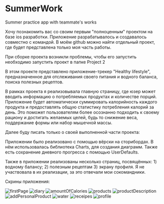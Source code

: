 # SummerWork
Summer practice app with teammate's works

Хочу познакомить вас со своим первым "полноценным" проектом на базе ios разработки.
Приложение разрабатывалось и создавалось совместно с командой.
В моём github можно найти отдельный проект, где будет представлена только моя часть работы.

При сборке проекта возникли проблемы, чтобы его запустить необходимо запустить проект в папке Project 2

В этом проекте представлено приложение-трекер "Healthy lifestyle", предназначенное для отслеживания своего питания и водного баланса, поиска полезных рецептов.

В рамках проекта я реализовывала главную страницу, где юзер может вводить информацию о потребляемых продуктах и количестве порций. Приложение будет автоматически суммировать калорийность каждого продукта и предоставлять общую статистику потребления калорий за день. Это поможет пользователям более осознанно подходить к своему рациону и достигать желаемых целей, будь то снижение веса, поддержание формы или набор мышечной массы.

Далее буду писать только о своей выполненной части проекта:

Приложении было реализовано с помощью вёрски на сторибордах. В нём использовалась библиотека Charts, для создания диаграмм. Также есть сохранение дневного прогресса с помощью UserDefaults. 

Также в приложении реализованы несколько страниц, посвящённых: 1) водному балансу; 2) полезным рецептам 3) экрану профиля.
Я не участвовала в их реализации, за это отвечали мои сокомандники.

Скрины приложения:

![firstPage](https://github.com/evaklq/SummerWork/assets/125543042/52fe2ecd-e096-4bb9-ac36-65ec56b8f87e)
![diary](https://github.com/evaklq/SummerWork/assets/125543042/9319184f-cfe4-4637-9461-5a56119dc8a0)
![amountOfCalories](https://github.com/evaklq/SummerWork/assets/125543042/ac219717-d486-46e4-b815-208c4aef61ac)
![products](https://github.com/evaklq/SummerWork/assets/125543042/97ae6c35-eb04-489a-af89-3795ac885610)
![productDescription](https://github.com/evaklq/SummerWork/assets/125543042/f3800cef-ddce-4c37-b016-be97574851dc)
![addPersonalProduct](https://github.com/evaklq/SummerWork/assets/125543042/c652121e-ccae-4687-9711-9aeac8338ba3)
![water](https://github.com/evaklq/SummerWork/assets/125543042/6b360432-cc9b-4f1a-ba65-b59fc86d2ca8)
![receipes](https://github.com/evaklq/SummerWork/assets/125543042/f0397f7c-df31-4314-a779-965e4fc68ff1)
![profile](https://github.com/evaklq/SummerWork/assets/125543042/bacfb7ce-144b-4ea6-9987-c325b69972ee)






